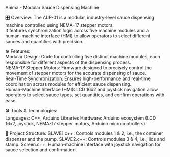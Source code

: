 Anima - Modular Sauce Dispensing Machine  

🎛️ Overview: The ALP-01 is a modular, industry-level sauce dispensing machine controlled using NEMA-17 stepper motors.   
It features synchronization logic across five machine modules and a human-machine interface (HMI) to allow operators to select different sauces and quantities with precision.

⚙️ Features:  
Modular Design: Code for controlling five distinct machine modules, each responsible for different aspects of the dispensing process.  
NEMA-17 Stepper Motors: Firmware designed to precisely control the movement of stepper motors for the accurate dispensing of sauce.  
Real-Time Synchronization: Ensures high-performance and real-time coordination across modules for efficient sauce dispensing.  
Human-Machine Interface (HMI): LCD 16x2 and joystick navigation allow operators to select sauce types, set quantities, and confirm operations with ease.  

🛠 Tools & Technologies:  
Languages: C++, Arduino Libraries 
Hardware: Arduino ecosystem (LCD 16x2, joystick, NEMA-17 stepper motors, Arduino microcontrollers)   

📂 Project Structure:
SLAVE1.c++: Controls modules 1 & 2, i.e., the container dispenser and the pump.
SLAVE2.c++: Controls modules 3 & 4, i.e., lids and stamp.
Screen.c++: Human-machine interface with joystick navigation for sauce selection and confirmation.
